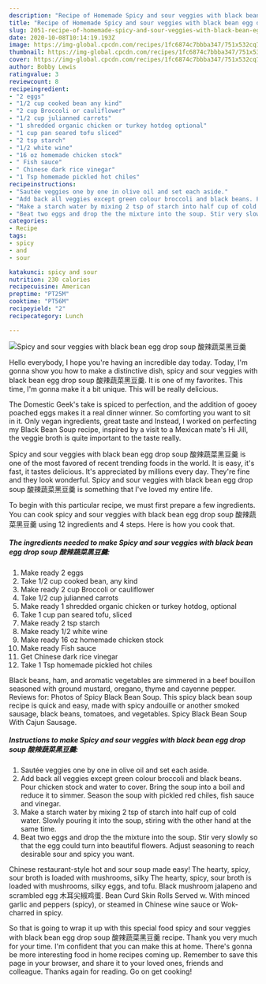 ```yaml
---
description: "Recipe of Homemade Spicy and sour veggies with black bean egg drop soup 酸辣蔬菜黑豆羹"
title: "Recipe of Homemade Spicy and sour veggies with black bean egg drop soup 酸辣蔬菜黑豆羹"
slug: 2051-recipe-of-homemade-spicy-and-sour-veggies-with-black-bean-egg-drop-soup
date: 2020-10-08T10:14:19.193Z
image: https://img-global.cpcdn.com/recipes/1fc6874c7bbba347/751x532cq70/spicy-and-sour-veggies-with-black-bean-egg-drop-soup-酸辣蔬菜黑豆羹-recipe-main-photo.jpg
thumbnail: https://img-global.cpcdn.com/recipes/1fc6874c7bbba347/751x532cq70/spicy-and-sour-veggies-with-black-bean-egg-drop-soup-酸辣蔬菜黑豆羹-recipe-main-photo.jpg
cover: https://img-global.cpcdn.com/recipes/1fc6874c7bbba347/751x532cq70/spicy-and-sour-veggies-with-black-bean-egg-drop-soup-酸辣蔬菜黑豆羹-recipe-main-photo.jpg
author: Bobby Lewis
ratingvalue: 3
reviewcount: 8
recipeingredient:
- "2 eggs"
- "1/2 cup cooked bean any kind"
- "2 cup Broccoli or cauliflower"
- "1/2 cup julianned carrots"
- "1 shredded organic chicken or turkey hotdog optional"
- "1 cup pan seared tofu sliced"
- "2 tsp starch"
- "1/2 white wine"
- "16 oz homemade chicken stock"
- " Fish sauce"
- " Chinese dark rice vinegar"
- "1 Tsp homemade pickled hot chiles"
recipeinstructions:
- "Sautée veggies one by one in olive oil and set each aside."
- "Add back all veggies except green colour broccoli and black beans. Pour chicken stock and water to cover. Bring the soup into a boil and reduce it to simmer. Season the soup with pickled red chiles, fish sauce and vinegar."
- "Make a starch water by mixing 2 tsp of starch into half cup of cold water. Slowly pouring it into the soup, stiring with the other hand at the same time."
- "Beat two eggs and drop the the mixture into the soup. Stir very slowly so that the egg could turn into beautiful flowers. Adjust seasoning to reach desirable sour and spicy you want."
categories:
- Recipe
tags:
- spicy
- and
- sour

katakunci: spicy and sour 
nutrition: 230 calories
recipecuisine: American
preptime: "PT25M"
cooktime: "PT56M"
recipeyield: "2"
recipecategory: Lunch

---
```



![Spicy and sour veggies with black bean egg drop soup 酸辣蔬菜黑豆羹](https://img-global.cpcdn.com/recipes/1fc6874c7bbba347/751x532cq70/spicy-and-sour-veggies-with-black-bean-egg-drop-soup-酸辣蔬菜黑豆羹-recipe-main-photo.jpg)

Hello everybody, I hope you're having an incredible day today. Today, I'm gonna show you how to make a distinctive dish, spicy and sour veggies with black bean egg drop soup 酸辣蔬菜黑豆羹. It is one of my favorites. This time, I'm gonna make it a bit unique. This will be really delicious.

The Domestic Geek&#39;s take is spiced to perfection, and the addition of gooey poached eggs makes it a real dinner winner. So comforting you want to sit in it. Only vegan ingredients, great taste and Instead, I worked on perfecting my Black Bean Soup recipe, inspired by a visit to a Mexican mate&#39;s Hi Jill, the veggie broth is quite important to the taste really.

Spicy and sour veggies with black bean egg drop soup 酸辣蔬菜黑豆羹 is one of the most favored of recent trending foods in the world. It is easy, it's fast, it tastes delicious. It's appreciated by millions every day. They're fine and they look wonderful. Spicy and sour veggies with black bean egg drop soup 酸辣蔬菜黑豆羹 is something that I've loved my entire life.


To begin with this particular recipe, we must first prepare a few ingredients. You can cook spicy and sour veggies with black bean egg drop soup 酸辣蔬菜黑豆羹 using 12 ingredients and 4 steps. Here is how you cook that.

<!--inarticleads1-->

##### The ingredients needed to make Spicy and sour veggies with black bean egg drop soup 酸辣蔬菜黑豆羹:

1. Make ready 2 eggs
1. Take 1/2 cup cooked bean, any kind
1. Make ready 2 cup Broccoli or cauliflower
1. Take 1/2 cup julianned carrots
1. Make ready 1 shredded organic chicken or turkey hotdog, optional
1. Take 1 cup pan seared tofu, sliced
1. Make ready 2 tsp starch
1. Make ready 1/2 white wine
1. Make ready 16 oz homemade chicken stock
1. Make ready  Fish sauce
1. Get  Chinese dark rice vinegar
1. Take 1 Tsp homemade pickled hot chiles


Black beans, ham, and aromatic vegetables are simmered in a beef bouillon seasoned with ground mustard, oregano, thyme and cayenne pepper. Reviews for: Photos of Spicy Black Bean Soup. This spicy black bean soup recipe is quick and easy, made with spicy andouille or another smoked sausage, black beans, tomatoes, and vegetables. Spicy Black Bean Soup With Cajun Sausage. 

<!--inarticleads2-->

##### Instructions to make Spicy and sour veggies with black bean egg drop soup 酸辣蔬菜黑豆羹:

1. Sautée veggies one by one in olive oil and set each aside.
1. Add back all veggies except green colour broccoli and black beans. Pour chicken stock and water to cover. Bring the soup into a boil and reduce it to simmer. Season the soup with pickled red chiles, fish sauce and vinegar.
1. Make a starch water by mixing 2 tsp of starch into half cup of cold water. Slowly pouring it into the soup, stiring with the other hand at the same time.
1. Beat two eggs and drop the the mixture into the soup. Stir very slowly so that the egg could turn into beautiful flowers. Adjust seasoning to reach desirable sour and spicy you want.


Chinese restaurant-style hot and sour soup made easy! The hearty, spicy, sour broth is loaded with mushrooms, silky The hearty, spicy, sour broth is loaded with mushrooms, silky eggs, and tofu. Black mushroom jalapeno and scrambled egg 木耳尖椒鸡蛋. Bean Curd Skin Rolls Served w. With minced garlic and peppers (spicy), or steamed in Chinese wine sauce or Wok-charred in spicy. 

So that is going to wrap it up with this special food spicy and sour veggies with black bean egg drop soup 酸辣蔬菜黑豆羹 recipe. Thank you very much for your time. I'm confident that you can make this at home. There's gonna be more interesting food in home recipes coming up. Remember to save this page in your browser, and share it to your loved ones, friends and colleague. Thanks again for reading. Go on get cooking!
